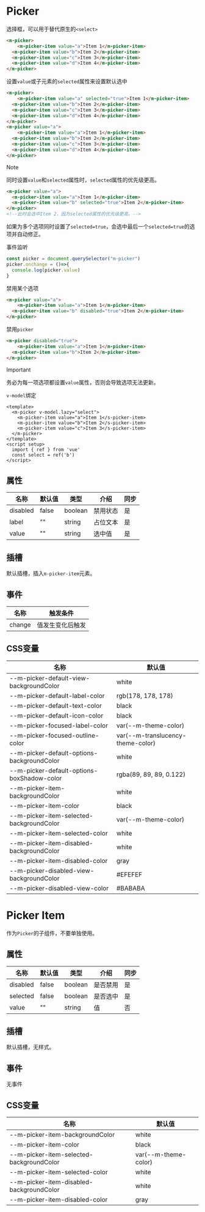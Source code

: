 # Picker

选择框，可以用于替代原生的`<select>`

```html view
<m-picker>
	<m-picker-item value="a">Item 1</m-picker-item>
  <m-picker-item value="b">Item 2</m-picker-item>
  <m-picker-item value="c">Item 3</m-picker-item>
  <m-picker-item value="d">Item 4</m-picker-item>
</m-picker>
```

设置`value`或子元素的`selected`属性来设置默认选中

```html view
<m-picker>
	<m-picker-item value="a" selected="true">Item 1</m-picker-item>
  <m-picker-item value="b">Item 2</m-picker-item>
  <m-picker-item value="c">Item 3</m-picker-item>
  <m-picker-item value="d">Item 4</m-picker-item>
</m-picker>
<m-picker value="a">
	<m-picker-item value="a">Item 1</m-picker-item>
  <m-picker-item value="b">Item 2</m-picker-item>
  <m-picker-item value="c">Item 3</m-picker-item>
  <m-picker-item value="d">Item 4</m-picker-item>
</m-picker>
```

> [!NOTE]
>
> 同时设置`value`和`selected`属性时，`selected`属性的优先级更高。
>
> ```html
> <m-picker value="a">
> 	<m-picker-item value="a">Item 1</m-picker-item>
>   <m-picker-item value="b" selected="true">Item 2</m-picker-item>
> </m-picker>
> <!--此时会选中Item 2，因为selected属性的优先级更高。-->
> ```
>
> 如果为多个选项同时设置了`selected=true`，会选中最后一个`selected=true`的选项并自动修正。

事件监听

```js
const picker = document.querySelector("m-picker")
picker.onchange = ()=>{
  console.log(picker.value)
}
```

禁用某个选项

```html view
<m-picker value="a">
	<m-picker-item value="a">Item 1</m-picker-item>
  <m-picker-item value="b" disabled="true">Item 2</m-picker-item>
</m-picker>
```

禁用`picker`

```html view
<m-picker disabled="true">
	<m-picker-item value="a">Item 1</m-picker-item>
  <m-picker-item value="b">Item 2</m-picker-item>
</m-picker>
```

> [!IMPORTANT]
>
> 务必为每一项选项都设置`value`属性，否则会导致选项无法更新。

`v-model`绑定

```vue
<template>
  <m-picker v-model.lazy="select">
    <m-picker-item value="a">Item 1</s-picker-item>
    <m-picker-item value="b">Item 2</s-picker-item>
    <m-picker-item value="c">Item 3</s-picker-item>
  </m-picker>
</template>
<script setup>
  import { ref } from 'vue'
  const select = ref('b')
</script>
```

## 属性

| 名称     | 默认值 | 类型    | 介绍     | 同步 |
| -------- | ------ | ------- | -------- | ---- |
| disabled | false  | boolean | 禁用状态 | 是   |
| label    | ""     | string  | 占位文本 | 是   |
| value    | ""     | string  | 选中值   | 是   |

## 插槽

默认插槽，插入`m-picker-item`元素。

## 事件

| 名称   | 触发条件         |
| ------ | ---------------- |
| change | 值发生变化后触发 |

## CSS变量

| 名称 | 默认值 |
| ---- | ------ |
| --m-picker-default-view-backgroundColor| white|
| --m-picker-default-label-color| rgb(178, 178, 178)|
| --m-picker-default-text-color| black|
| --m-picker-default-icon-color| black|
| --m-picker-focused-label-color|var(--m-theme-color)|
| --m-picker-focused-outline-color|var(--m-translucency-theme-color)|
| --m-picker-default-options-backgroundColor|white|
| --m-picker-default-options-boxShadow-color|rgba(89, 89, 89, 0.122)|
| --m-picker-item-backgroundColor|white|
| --m-picker-item-color|black|
| --m-picker-item-selected-backgroundColor|var(--m-theme-color)|
| --m-picker-item-selected-color|white|
| --m-picker-item-disabled-backgroundColor|white|
| --m-picker-item-disabled-color|gray|
| --m-picker-disabled-view-backgroundColor|#EFEFEF|
| --m-picker-disabled-view-color|#BABABA|

# Picker Item

作为`Picker`的子组件，不要单独使用。

## 属性

| 名称     | 默认值 | 类型    | 介绍     | 同步 |
| -------- | ------ | ------- | -------- | ---- |
| disabled | false  | boolean | 是否禁用 | 是   |
| selected | false  | boolean | 是否选中 | 是   |
| value    | ""     | string  | 值       | 否   |

## 插槽

默认插槽，无样式。

## 事件

无事件

## CSS变量

| 名称 | 默认值 |
| -------- | ------ |
|--m-picker-item-backgroundColor|white|
| --m-picker-item-color|black|
| --m-picker-item-selected-backgroundColor|var(--m-theme-color)|
| --m-picker-item-selected-color|white|
| --m-picker-item-disabled-backgroundColor|white|
| --m-picker-item-disabled-color|gray|
